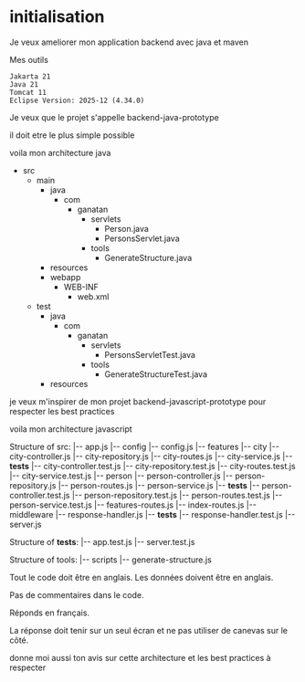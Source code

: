 # initialisation

Je veux ameliorer mon application backend avec java et maven

Mes outils 

	Jakarta 21
	Java 21
	Tomcat 11
	Eclipse Version: 2025-12 (4.34.0)


Je veux que le projet s'appelle backend-java-prototype

il doit etre le plus simple possible 


voila mon architecture java
- src
  - main
    - java
      - com
        - ganatan
          - servlets
            - Person.java
            - PersonsServlet.java
          - tools
            - GenerateStructure.java
    - resources
    - webapp
      - WEB-INF
        - web.xml
  - test
    - java
      - com
        - ganatan
          - servlets
            - PersonsServletTest.java
          - tools
            - GenerateStructureTest.java
    - resources


je veux m'inspirer de mon projet backend-javascript-prototype
pour respecter les best practices


voila mon architecture javascript

Structure of src:
|-- app.js
|-- config
  |-- config.js
|-- features
  |-- city
    |-- city-controller.js
    |-- city-repository.js
    |-- city-routes.js
    |-- city-service.js
    |-- __tests__
      |-- city-controller.test.js
      |-- city-repository.test.js
      |-- city-routes.test.js
      |-- city-service.test.js
  |-- person
    |-- person-controller.js
    |-- person-repository.js
    |-- person-routes.js
    |-- person-service.js
    |-- __tests__
      |-- person-controller.test.js
      |-- person-repository.test.js
      |-- person-routes.test.js
      |-- person-service.test.js
|-- features-routes.js
|-- index-routes.js
|-- middleware
  |-- response-handler.js
  |-- __tests__
    |-- response-handler.test.js
|-- server.js

Structure of __tests__:
|-- app.test.js
|-- server.test.js

Structure of tools:
|-- scripts
  |-- generate-structure.js



Tout le code doit être en anglais.
Les données doivent être en anglais.

Pas de commentaires dans le code.

Réponds en français.

La réponse doit tenir sur un seul écran et ne pas utiliser de canevas sur le côté.



donne moi aussi ton avis sur cette architecture et les best practices à respecter
